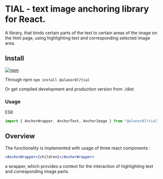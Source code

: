 # TIAL - text image anchoring library for React.

A library, that binds certain parts of the text to certain areas of the image on the html page, using highlighting text and corresponding selected image area.

## Install

[![npm](https://img.shields.io/npm/dm/react-number-format.svg)](https://www.npmjs.com/package/tial)

Through npm
`npm install @alanor87/tial`

Or get compiled development and production version from ./dist

### Usage

ES6

```js
import { AnchorWrapper, AnchorText, AnchorImage } from "@alanor87/tial";
```

## Overview

The functionality is implemented with usage of three react components :

```jsx 
<AnchorWrapper>{children}</AnchorWrapper> 
``` 
a wrapper, which provides a context for the interaction of highlighting text and corresponding image parts.


